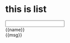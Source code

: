 # this is list

<div id="hi">
  <input v-model="name" />
  <div>{{name}}</div>
  <span @click="say">{{msg}}</span>
</div>


<script>
  var vm = new Vue({
    el: '#main',
    data() {
      return {
        name: 'will',
        msg: 'hello,world'
      }
    },
    mounted() {
      console.log(this)
    },
    methods: {
      say() {
        console.log('hihih, msgi]')
      }
    }
  })
</script>
